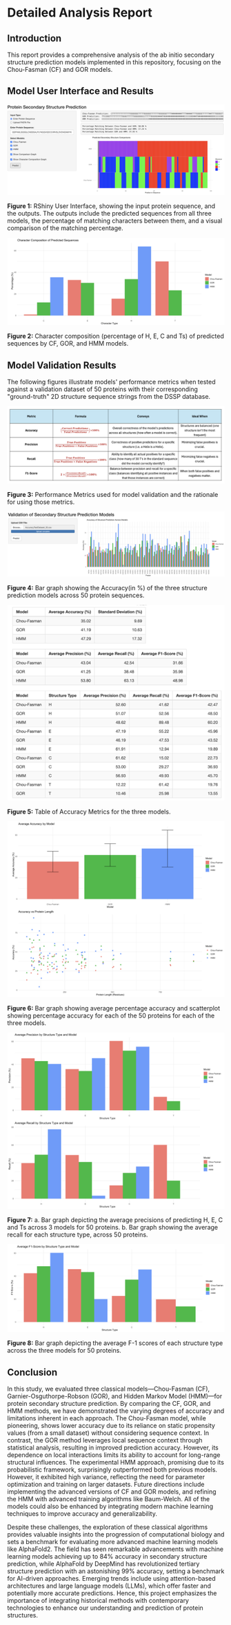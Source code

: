 # Detailed Analysis Report

## Introduction

This report provides a comprehensive analysis of the ab initio secondary structure prediction models implemented in this repository, focusing on the Chou-Fasman (CF) and GOR models.

## Model User Interface and Results

![RShinyUI](Figures/AppUI1.png)

**Figure 1:** RShiny User Interface, showing the input protein sequence, and the outputs. The outputs include the predicted sequences from all three models, the percentage of matching characters between them, and a visual comparison of the matching percentage.

![CharacterComparison](Figures/AppUI2.png)

**Figure 2:** Character composition (percentage of H, E, C and Ts) of predicted sequences by CF, GOR, and HMM models.

## Model Validation Results

The following figures illustrate models' performance metrics when tested against a validation dataset of 50 proteins with their corresponding "ground-truth" 2D structure sequence strings from the DSSP database.

![Model Accuracy](Figures/PerformanceMetrics.png)

**Figure 3:** Performance Metrics used for model validation and the rationale for using those metrics.

![Model Accuracy](Figures/Validation1.png)

**Figure 4:** Bar graph showing the Accuracy(in %) of the three structure prediction models across 50 protein sequences.

![Model Accuracy Table](Figures/Validation2.png)

**Figure 5:** Table of Accuracy Metrics for the three models.

![Model Accuracy Table](Figures/Validation3.png)

**Figure 6:** Bar graph showing average percentage accuracy and scatterplot showing percentage accuracy for each of the 50 proteins for each of the three models.

![Model Accuracy Table](Figures/Validation4.png)

**Figure 7:** a. Bar graph depicting the average precisions of predicting H, E, C and Ts across 3 models for 50 proteins. b. Bar graph showing the average recall for each structure type, across 50 proteins.

![Model Accuracy Table](Figures/Validation5.png)

**Figure 8:** Bar graph depicting the average F-1 scores of each structure type across the three models for 50 proteins.

## Conclusion

In this study, we evaluated three classical models—Chou-Fasman (CF), Garnier-Osguthorpe-Robson (GOR), and Hidden Markov Model (HMM)—for protein secondary structure prediction. By comparing the CF, GOR, and HMM methods, we have demonstrated the varying degrees of accuracy and limitations inherent in each approach. The Chou-Fasman model, while pioneering, shows lower accuracy due to its reliance on static propensity values (from a small dataset) without considering sequence context. In contrast, the GOR method leverages local sequence context through statistical analysis, resulting in improved prediction accuracy. However, its dependence on local interactions limits its ability to account for long-range structural influences. The experimental HMM approach, promising due to its probabilistic framework, surprisingly outperformed both previous models. However, it exhibited high variance, reflecting the need for parameter optimization and training on larger datasets. Future directions include implementing the advanced versions of CF and GOR models, and refining the HMM with advanced training algorithms like Baum-Welch. All of the models could also be enhanced by integrating modern machine learning techniques to improve accuracy and generalizability.

Despite these challenges, the exploration of these classical algorithms provides valuable insights into the progression of computational biology and sets a benchmark for evaluating more advanced machine learning models like AlphaFold2. The field has seen remarkable advancements with machine learning models achieving up to 84% accuracy in secondary structure prediction, while AlphaFold by DeepMind has revolutionized tertiary structure prediction with an astonishing 99% accuracy, setting a benchmark for AI-driven approaches. Emerging trends include using attention-based architectures and large language models (LLMs), which offer faster and potentially more accurate predictions.  Hence, this project emphasizes the importance of integrating historical methods with contemporary technologies to enhance our understanding and prediction of protein structures.


